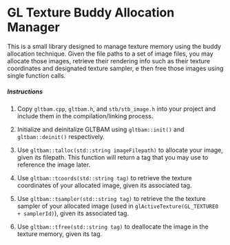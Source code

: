# GL Texture Buddy Allocation Manager

This is a small library designed to manage texture memory using the buddy allocation technique.  Given the file paths to a set of image files, you may allocate those images, retrieve their rendering info such as their texture coordinates and designated texture sampler, e then free those images using single function calls.

##### Instructions

1. Copy `gltbam.cpp`, `gltbam.h`, and `stb/stb_image.h` into your project and include them in the compilation/linking process.

2. Initialize and deinitalize GLTBAM using `gltbam::init()` and `gltbam::deinit()` respectively.

3. Use `gltbam::talloc(std::string imageFilepath)` to allocate your image, given its filepath.  This function will return a tag that you may use to reference the image later.

4. Use `gltbam::tcoords(std::string tag)` to retrieve the texture coordinates of your allocated image, given its associated tag.

5. Use `gltbam::tsampler(std::string tag)` to retrieve the the texture sampler of your allocated image (used in `glActiveTexture(GL_TEXTURE0 + samplerId)`), given its associated tag.

6. Use `gltbam::tfree(std::string tag)` to deallocate the image in the texture memory, given its tag.
